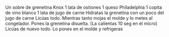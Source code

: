 Un sobre de grenetina Knox1 lata de ostiones1 queso Philadelphia1 copita de vino blanco1 lata de jugo de carneHidratas la grenetina con un poco del jugo de carne Licúas todo. Mientras tanto mojas el molde y lo metes al congelador. Pones la grenetina disuelta. (La calientas 10 seg en el micro)Licúas de nuevo todo. Lo pones en el molde y refrigeras